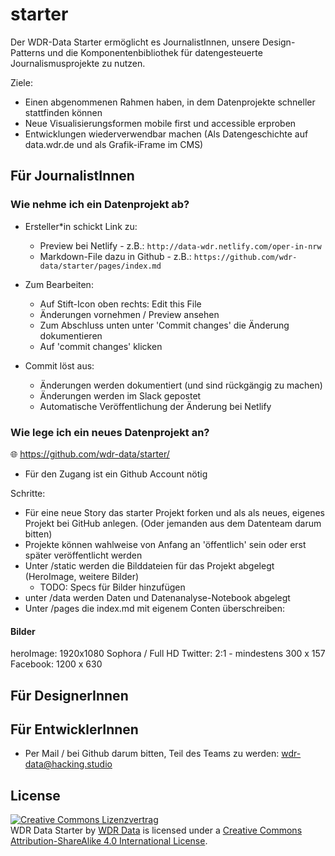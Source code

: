 # starter
Der WDR-Data Starter ermöglicht es JournalistInnen, unsere Design-Patterns und die Komponentenbibliothek für datengesteuerte Journalismusprojekte zu nutzen.

Ziele:
- Einen abgenommenen Rahmen haben, in dem Datenprojekte schneller stattfinden können
- Neue Visualisierungsformen mobile first und accessible erproben
- Entwicklungen wiederverwendbar machen (Als Datengeschichte auf data.wdr.de und als Grafik-iFrame im CMS)

## Für JournalistInnen

### Wie nehme ich ein Datenprojekt ab?
- Ersteller*in schickt Link zu: 
    - Preview bei Netlify - z.B.:  `http://data-wdr.netlify.com/oper-in-nrw`
    - Markdown-File dazu in Github - z.B.: `https://github.com/wdr-data/starter/pages/index.md`

- Zum Bearbeiten:
    - Auf Stift-Icon oben rechts: Edit this File
    - Änderungen vornehmen / Preview ansehen
    - Zum Abschluss unten unter 'Commit changes' die Änderung dokumentieren
    - Auf 'commit changes' klicken

- Commit löst aus: 
    - Änderungen werden dokumentiert (und sind rückgängig zu machen)
    - Änderungen werden im Slack gepostet
    - Automatische Veröffentlichung der Änderung bei Netlify 

### Wie lege ich ein neues Datenprojekt an?

:globe_with_meridians: https://github.com/wdr-data/starter/
- Für den Zugang ist ein Github Account nötig 

Schritte:
- Für eine neue Story das starter Projekt forken und als als neues, eigenes Projekt bei GitHub anlegen. (Oder jemanden aus dem Datenteam darum bitten)
- Projekte können wahlweise von Anfang an 'öffentlich' sein oder erst später veröffentlicht werden 
- Unter /static werden die Bilddateien für das Projekt abgelegt (HeroImage, weitere Bilder)
  - TODO: Specs für Bilder hinzufügen
- unter /data werden Daten und Datenanalyse-Notebook abgelegt
- Unter /pages die index.md mit eigenem Conten überschreiben:

#### Bilder 

heroImage: 1920x1080 Sophora / Full HD
Twitter: 2:1 - mindestens 300 x 157
Facebook: 1200 x 630 



## Für DesignerInnen

## Für EntwicklerInnen

- Per Mail / bei Github darum bitten, Teil des Teams zu werden: [wdr-data@hacking.studio](mailto:wdr-data@hacking.studio)


## License

<a rel="license" href="http://creativecommons.org/licenses/by-sa/4.0/"><img alt="Creative Commons Lizenzvertrag" style="border-width:0" src="https://i.creativecommons.org/l/by-sa/4.0/88x31.png" /></a>
<br /><span xmlns:dct="http://purl.org/dc/terms/" href="http://purl.org/dc/dcmitype/Dataset" property="dct:title" rel="dct:type">WDR Data Starter</span> by <a xmlns:cc="http://creativecommons.org/ns#" href="https://github.com/wdr-data/starter" property="cc:attributionName" rel="cc:attributionURL">WDR Data</a> is licensed under a <a rel="license" href="http://creativecommons.org/licenses/by-sa/4.0/">Creative Commons Attribution-ShareAlike 4.0 International License</a>.
